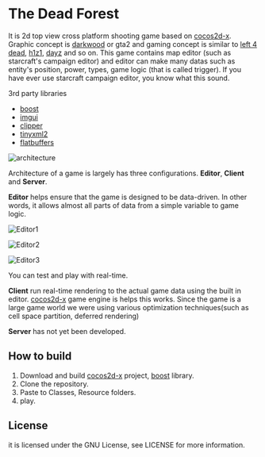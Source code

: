 The Dead Forest
=====

It is 2d top view cross platform shooting game based on [cocos2d-x](http://cocos2d-x.org).
Graphic concept is [darkwood](http://store.steampowered.com/app/274520/) or gta2 and gaming concept is similar to [left 4 dead](http://store.steampowered.com/agecheck/app/550/), [h1z1](http://store.steampowered.com/app/295110/), [dayz](http://store.steampowered.com/agecheck/app/221100/) and so on. This game contains map editor (such as starcraft's campaign editor) and editor can make many datas such as entity's position, power, types, game logic (that is called trigger). If you have ever use starcraft campaign editor, you know what this sound.


3rd party libraries
- [boost](http://boost.org)
- [imgui](https://github.com/ocornut/imgui)
- [clipper](http://www.angusj.com/delphi/clipper.php)
- [tinyxml2](http://www.grinninglizard.com/tinyxml2/)
- [flatbuffers](https://google.github.io/flatbuffers/)

![architecture](http://i.imgur.com/1ZDGMvw.png)

Architecture of a game is largely has three configurations. **Editor**, **Client** and **Server**.

**Editor** helps ensure that the game is designed to be data-driven. In other words, it allows almost all parts of data from a simple variable to game logic.

![Editor1](http://i.imgur.com/T0qvX9g.png)

![Editor2](http://i.imgur.com/oLbEKhg.png)

![Editor3](http://i.imgur.com/LRVqhhA.png)

You can test and play with real-time.

**Client** run real-time rendering to the actual game data using the built in editor. [cocos2d-x](http://cocos2d-x.org) game engine is helps this works. Since the game is a large game world we were using various optimization techniques(such as cell space partition, deferred rendering)

**Server** has not yet been developed.

How to build
-------

1. Download and build [cocos2d-x](http://cocos2d-x.org) project, [boost](http://boost.org) library.
2. Clone the repository.
3. Paste to Classes, Resource folders.
4. play.


License
-------
it is licensed under the GNU License, see LICENSE for more information.

